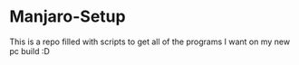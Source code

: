 # Manjaro-Setup
This is a repo filled with scripts to get all of the programs I want on my new pc build :D
